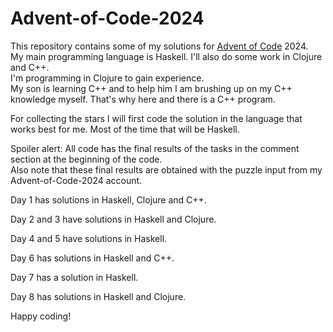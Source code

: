 # Advent-of-Code-2024

This repository contains some of my solutions for [Advent of Code](https://adventofcode.com) 2024.\
My main programming language is Haskell. I'll also do some work in Clojure and C++. \
I'm programming in Clojure to gain experience. \
My son is learning C++ and to help him I am brushing up on my C++ knowledge myself.
That's why here and there is a C++ program.

For collecting the stars I will first code the solution in the language that works best for me. 
Most of the time that will be Haskell.

Spoiler alert: All code has the final results of the tasks in the comment section at the beginning of the code.\
Also note that these final results are obtained with the puzzle input from my Advent-of-Code-2024 account.

Day 1 has solutions in Haskell, Clojure and C++.

Day 2 and 3 have solutions in Haskell and Clojure.

Day 4 and 5 have solutions in Haskell.

Day 6 has solutions in Haskell and C++.

Day 7 has a solution in Haskell.

Day 8 has solutions in Haskell and Clojure.

Happy coding!

